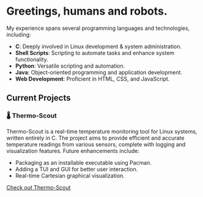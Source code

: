 
# Greetings, humans and robots.

My experience spans several programming languages and technologies, including:

- **C**: Deeply involved in Linux development & system administration.
- **Shell Scripts**: Scripting to automate tasks and enhance system functionality.
- **Python**: Versatile scripting and automation.
- **Java**: Object-oriented programming and application development.
- **Web Development**: Proficient in HTML, CSS, and JavaScript.

## Current Projects

### 🌡️ Thermo-Scout
Thermo-Scout is a real-time temperature monitoring tool for Linux systems, written entirely in C. The project aims to provide efficient and accurate temperature readings from various sensors, complete with logging and visualization features. Future enhancements include:
- Packaging as an installable executable using Pacman.
- Adding a TUI and GUI for better user interaction.
- Real-time Cartesian graphical visualization.

[Check out Thermo-Scout](https://github.com/matlzztt/thermo-scout)
